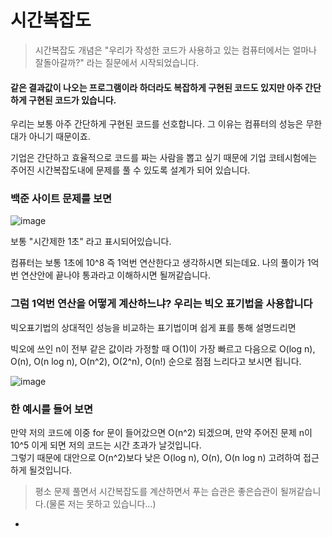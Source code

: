 # 시간복잡도

> 시간복잡도 개념은 "우리가 작성한 코드가 사용하고 있는 컴퓨터에서는 얼마나 잘돌아갈까?" 라는 질문에서 시작되었습니다.

#### 같은 결과값이 나오는 프로그램이라 하더라도 복잡하게 구현된 코드도 있지만 아주 간단하게 구현된 코드가 있습니다.
우리는 보통 아주 간단하게 구현된 코드를 선호합니다. 그 이유는 컴퓨터의 성능은 무한대가 아니기 때문이죠.

기업은 간단하고 효율적으로 코드를 짜는 사람을 뽑고 싶기 때문에 기업 코테시험에는 주어진 시간복잡도내에 문제를 풀 수 있도록 설계가 되어 있습니다.


### 백준 사이트 문제를 보면

![image](https://user-images.githubusercontent.com/80855939/210045545-bf809018-7020-4804-999e-c058af1da10d.png)

보통 "시간제한 1초" 라고 표시되어있습니다.

컴퓨터는 보통 1초에 10^8 즉 1억번 연산한다고 생각하시면 되는데요. 나의 풀이가 1억번 연산안에 끝나야 통과라고 이해하시면 될꺼같습니다.


### 그럼 1억번 연산을 어떻게 계산하느냐? 우리는 빅오 표기법을 사용합니다


빅오표기법의 상대적인 성능을 비교하는 표기법이며 쉽게 표를 통해 설명드리면 

빅오에 쓰인 n이 전부 같은 값이라 가정할 때 O(1)이 가장 빠르고 다음으로 O(log n), O(n), O(n log n), O(n^2), O(2^n), O(n!) 순으로 점점 느리다고 보시면 됩니다.

![image](https://user-images.githubusercontent.com/80855939/210039879-273bb1e7-db1a-491b-b005-1b1327470a77.png)


### 한 예시를 들어 보면

만약 저의 코드에 이중 for 문이 들어갔으면 O(n^2) 되겠으며, 만약 주어진 문제 n이 10^5 이게 되면 저의 코드는 시간 초과가 날것입니다.   
그렇기 때문에 대안으로 O(n^2)보다 낮은 O(log n), O(n), O(n log n) 고려하여 접근하게 될것입니다.

> 평소 문제 풀면서 시간복잡도를 계산하면서 푸는 습관은 좋은습관이 될꺼같습니다.(물론 저는 못하고 있습니다...)


-
